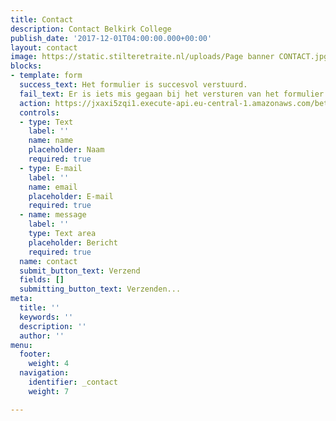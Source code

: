 ```yaml
---
title: Contact
description: Contact Belkirk College
publish_date: '2017-12-01T04:00:00.000+00:00'
layout: contact
image: https://static.stilteretraite.nl/uploads/Page banner CONTACT.jpg
blocks:
- template: form
  success_text: Het formulier is succesvol verstuurd.
  fail_text: Er is iets mis gegaan bij het versturen van het formulier.
  action: https://jxaxi5zqi1.execute-api.eu-central-1.amazonaws.com/beta/sendContactForm
  controls:
  - type: Text
    label: ''
    name: name
    placeholder: Naam
    required: true
  - type: E-mail
    label: ''
    name: email
    placeholder: E-mail
    required: true
  - name: message
    label: ''
    type: Text area
    placeholder: Bericht
    required: true
  name: contact
  submit_button_text: Verzend
  fields: []
  submitting_button_text: Verzenden...
meta:
  title: ''
  keywords: ''
  description: ''
  author: ''
menu:
  footer:
    weight: 4
  navigation:
    identifier: _contact
    weight: 7

---
```

